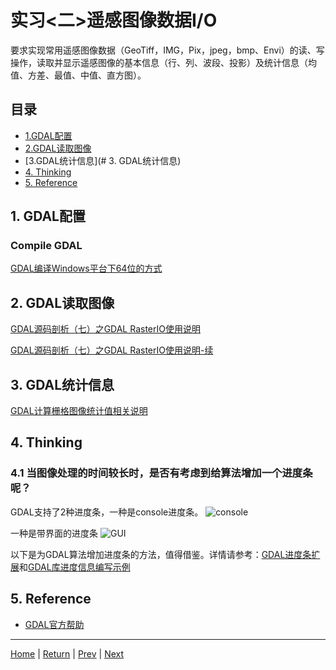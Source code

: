 # 实习<二>遥感图像数据I/O
要求实现常用遥感图像数据（GeoTiff，IMG，Pix，jpeg，bmp、Envi）的读、写操作，读取并显示遥感图像的基本信息（行、列、波段、投影）及统计信息（均值、方差、最值、中值、直方图）。

## 目录
- [1.GDAL配置](#1GDAL配置)
- [2.GDAL读取图像](#2GDAL读取图像)
- [3.GDAL统计信息](# 3. GDAL统计信息)
- [4. Thinking](#4Thinking)
- [5. Reference](#5Reference)

## 1. GDAL配置
### Compile GDAL
[GDAL编译Windows平台下64位的方式](https://blog.csdn.net/liminlu0314/article/details/6144899)

## 2. GDAL读取图像
[GDAL源码剖析（七）之GDAL RasterIO使用说明](https://blog.csdn.net/liminlu0314/article/details/7072224)

[GDAL源码剖析（七）之GDAL RasterIO使用说明-续](https://blog.csdn.net/liminlu0314/article/details/8301585)

## 3. GDAL统计信息
[GDAL计算栅格图像统计值相关说明](https://blog.csdn.net/liminlu0314/article/details/8495274)

## 4. Thinking
### 4.1 当图像处理的时间较长时，是否有考虑到给算法增加一个进度条呢？
GDAL支持了2种进度条，一种是console进度条。
![console](http://hi.csdn.net/attachment/201101/10/0_12946620634QxM.gif)

一种是带界面的进度条
![GUI](http://hi.csdn.net/attachment/201202/20/0_13297429073Lbt.gif)

以下是为GDAL算法增加进度条的方法，值得借鉴。详情请参考：[GDAL进度条扩展](https://blog.csdn.net/liminlu0314/article/details/7276954)和[GDAL库进度信息编写示例](https://blog.csdn.net/liminlu0314/article/details/51019220)


## 5. Reference
- [GDAL官方帮助](http://gdal.org/index.html)

---
[Home](https://wanghp119.github.io/RSIP/) | [Return](#目录) | [Prev](./D1_RSIP_Frame.md) | [Next](./D3_ImageDisplay.md)